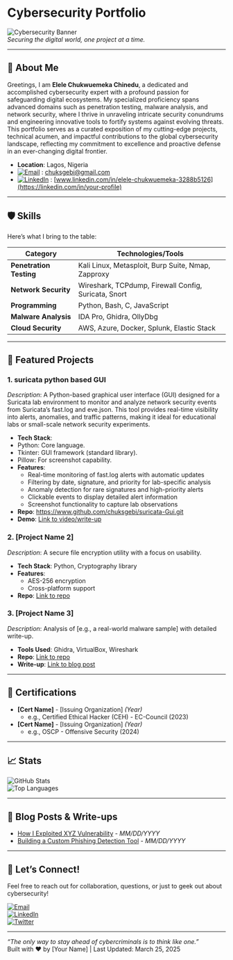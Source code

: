 # Cybersecurity Portfolio  
![Cybersecurity Banner](https://via.placeholder.com/1200x300.png?text=Cybersecurity+Portfolio)  
*Securing the digital world, one project at a time.*

---

## 👋 About Me  
Greetings, I am **Elele Chukwuemeka Chinedu**, a dedicated and accomplished cybersecurity expert with a profound passion for safeguarding digital ecosystems. My specialized proficiency spans advanced domains such as penetration testing, malware analysis, and network security, where I thrive in unraveling intricate security conundrums and engineering innovative tools to fortify systems against evolving threats. This portfolio serves as a curated exposition of my cutting-edge projects, technical acumen, and impactful contributions to the global cybersecurity landscape, reflecting my commitment to excellence and proactive defense in an ever-changing digital frontier.

- **Location**: Lagos, Nigeria 
- [![Email](https://img.shields.io/badge/Email-D14836?style=for-the-badge&logo=gmail&logoColor=white)](mailto:your.email@example.com)  : [chuksgebi@gmail.com](mailto:chuksgebi@gmail.com)  
- [![LinkedIn](https://img.shields.io/badge/LinkedIn-0077B5?style=for-the-badge&logo=linkedin&logoColor=white)](https://linkedin.com/in/your-profile)  : [www.linkedin.com/in/elele-chukwuemeka-3288b5126](https://linkedin.com/in/your-profile)  

---

## 🛡️ Skills  
Here’s what I bring to the table:  

| **Category**          | **Technologies/Tools**                     |
|-----------------------|--------------------------------------------|
| **Penetration Testing** | Kali Linux, Metasploit, Burp Suite, Nmap, Zapproxy |
| **Network Security**  | Wireshark, TCPdump, Firewall Config, Suricata, Snort |
| **Programming**       | Python, Bash, C, JavaScript               |
| **Malware Analysis**  | IDA Pro, Ghidra, OllyDbg                  |
| **Cloud Security**    | AWS, Azure, Docker, Splunk, Elastic Stack |
---

## 🚀 Featured Projects  

### 1. suricata python based GUI
*Description*: A Python-based graphical user interface (GUI) designed for a Suricata lab environment to monitor and analyze network security events from Suricata’s fast.log and eve.json. This tool provides real-time visibility into alerts, anomalies, and traffic patterns, making it ideal for educational labs or small-scale network security experiments.
- **Tech Stack**:
- Python: Core language.
- Tkinter: GUI framework (standard library).
- Pillow: For screenshot capability.
- **Features**:  
  - Real-time monitoring of fast.log alerts with automatic updates
  - Filtering by date, signature, and priority for lab-specific analysis
  - Anomaly detection for rare signatures and high-priority alerts
  - Clickable events to display detailed alert information
  - Screenshot functionality to capture lab observations 
- **Repo**: https://www.github.com/chuksgebi/suricata-Gui.git
- **Demo**: [Link to video/write-up](#)  

### 2. [Project Name 2]  
*Description*: A secure file encryption utility with a focus on usability.  
- **Tech Stack**: Python, Cryptography library  
- **Features**:  
  - AES-256 encryption  
  - Cross-platform support  
- **Repo**: [Link to repo](#)  

### 3. [Project Name 3]  
*Description*: Analysis of [e.g., a real-world malware sample] with detailed write-up.  
- **Tools Used**: Ghidra, VirtualBox, Wireshark  
- **Repo**: [Link to repo](#)  
- **Write-up**: [Link to blog post](#)  

---

## 📜 Certifications  
- **[Cert Name]** - [Issuing Organization] *(Year)*  
  - e.g., Certified Ethical Hacker (CEH) - EC-Council (2023)  
- **[Cert Name]** - [Issuing Organization] *(Year)*  
  - e.g., OSCP - Offensive Security (2024)  

---

## 📈 Stats  
![GitHub Stats](https://github-readme-stats.vercel.app/api?username=yourusername&show_icons=true&theme=radical)  
![Top Languages](https://github-readme-stats.vercel.app/api/top-langs/?username=yourusername&layout=compact&theme=radical)  

---

## 📝 Blog Posts & Write-ups  
- [How I Exploited XYZ Vulnerability](#) - *MM/DD/YYYY*  
- [Building a Custom Phishing Detection Tool](#) - *MM/DD/YYYY*  

---

## 🤝 Let’s Connect!  
Feel free to reach out for collaboration, questions, or just to geek out about cybersecurity!  

[![Email](https://img.shields.io/badge/Email-D14836?style=for-the-badge&logo=gmail&logoColor=white)](mailto:your.email@example.com)  
[![LinkedIn](https://img.shields.io/badge/LinkedIn-0077B5?style=for-the-badge&logo=linkedin&logoColor=white)](https://linkedin.com/in/your-profile)  
[![Twitter](https://img.shields.io/badge/Twitter-1DA1F2?style=for-the-badge&logo=twitter&logoColor=white)](https://twitter.com/yourhandle)  

---

*“The only way to stay ahead of cybercriminals is to think like one.”*  
Built with ❤️ by [Your Name] | Last Updated: March 25, 2025
